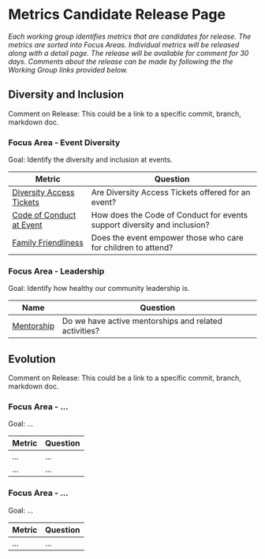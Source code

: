 # Metrics Candidate Release Page

*Each working group identifies metrics that are candidates for release. The metrics are sorted into Focus Areas. Individual metrics will be released along with a detail page. The release will be available for comment for 30 days. Comments about the release can be made by following the the Working Group links provided below.*

## Diversity and Inclusion
Comment on Release: This could be a link to a specific commit, branch, markdown doc.

### Focus Area - Event Diversity

Goal: Identify the diversity and inclusion at events.

| **Metric** | **Question** |
|---|---|
[Diversity Access Tickets](https://chaoss.community/release-prototype-diversity-access-tickets/) | Are Diversity Access Tickets offered for an event?
[Code of Conduct at Event](https://chaoss.community/release-prototype-code-of-conduct-at-event/) | How does the Code of Conduct for events support diversity and inclusion?
[Family Friendliness](https://chaoss.community/release-prototype-family-friendliness/) | Does the event empower those who care for children to attend?

### Focus Area - Leadership

Goal: Identify how healthy our community leadership is.

Name | Question
--- | ---
[Mentorship](https://chaoss.community/release-prototype-mentorship/) | Do we have active mentorships and related activities?


## Evolution
Comment on Release: This could be a link to a specific commit, branch, markdown doc.

### Focus Area - ...

Goal: ...

| **Metric** | **Question** |
|---|---|
| ... | ... |
| ... | ... |

### Focus Area - ...

Goal: ...

| **Metric** | **Question** |
|---|---|
| ... | ... |
